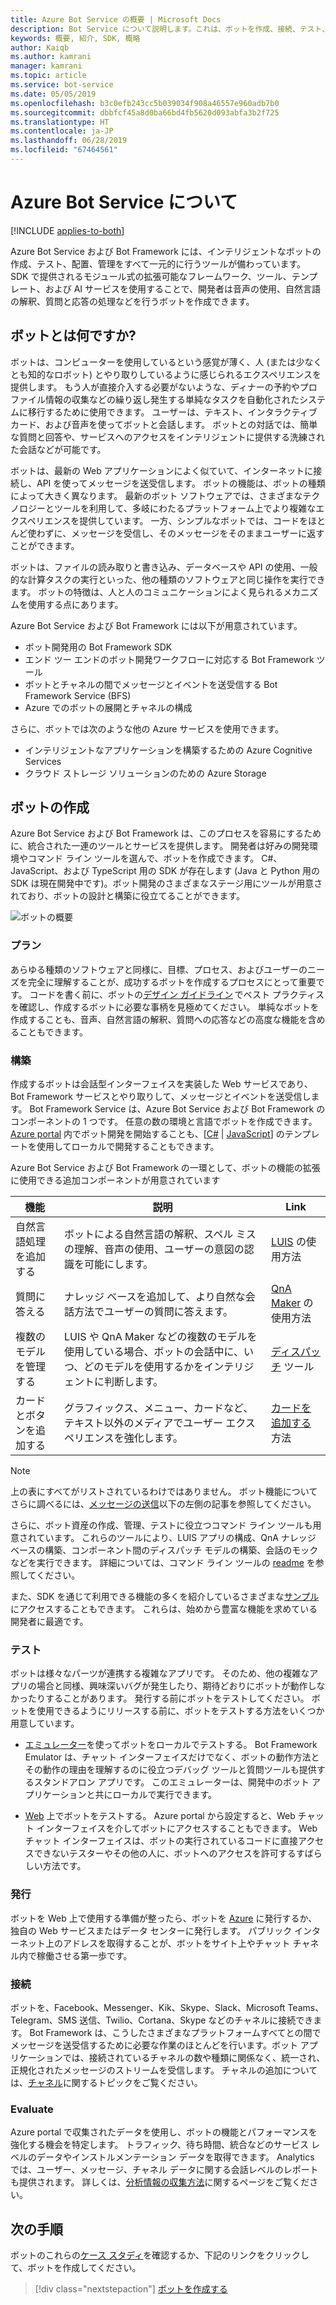 ```yaml
---
title: Azure Bot Service の概要 | Microsoft Docs
description: Bot Service について説明します。これは、ボットを作成、接続、テスト、配置、監視、管理するためのサービスです。
keywords: 概要, 紹介, SDK, 概略
author: Kaiqb
ms.author: kamrani
manager: kamrani
ms.topic: article
ms.service: bot-service
ms.date: 05/05/2019
ms.openlocfilehash: b3c0efb243cc5b039034f908a46557e960adb7b0
ms.sourcegitcommit: dbbfcf45a8d0ba66bd4fb5620d093abfa3b2f725
ms.translationtype: HT
ms.contentlocale: ja-JP
ms.lasthandoff: 06/28/2019
ms.locfileid: "67464561"
---
```

# <a name="about-azure-bot-service"></a>Azure Bot Service について

[!INCLUDE [applies-to-both](includes/applies-to-both.md)]

Azure Bot Service および Bot Framework には、インテリジェントなボットの作成、テスト、配置、管理をすべて一元的に行うツールが備わっています。 SDK で提供されるモジュール式の拡張可能なフレームワーク、ツール、テンプレート、および AI サービスを使用することで、開発者は音声の使用、自然言語の解釈、質問と応答の処理などを行うボットを作成できます。

## <a name="what-is-a-bot"></a>ボットとは何ですか?
ボットは、コンピューターを使用しているという感覚が薄く、人 (または少なくとも知的なロボット) とやり取りしているように感じられるエクスペリエンスを提供します。 もう人が直接介入する必要がないような、ディナーの予約やプロファイル情報の収集などの繰り返し発生する単純なタスクを自動化されたシステムに移行するために使用できます。 ユーザーは、テキスト、インタラクティブ カード、および音声を使ってボットと会話します。 ボットとの対話では、簡単な質問と回答や、サービスへのアクセスをインテリジェントに提供する洗練された会話などが可能です。

ボットは、最新の Web アプリケーションによく似ていて、インターネットに接続し、API を使ってメッセージを送受信します。 ボットの機能は、ボットの種類によって大きく異なります。 最新のボット ソフトウェアでは、さまざまなテクノロジーとツールを利用して、多岐にわたるプラットフォーム上でより複雑なエクスペリエンスを提供しています。 一方、シンプルなボットでは、コードをほとんど使わずに、メッセージを受信し、そのメッセージをそのままユーザーに返すことができます。 

ボットは、ファイルの読み取りと書き込み、データベースや API の使用、一般的な計算タスクの実行といった、他の種類のソフトウェアと同じ操作を実行できます。 ボットの特徴は、人と人のコミュニケーションによく見られるメカニズムを使用する点にあります。 

Azure Bot Service および Bot Framework には以下が用意されています。
- ボット開発用の Bot Framework SDK
- エンド ツー エンドのボット開発ワークフローに対応する Bot Framework ツール
- ボットとチャネルの間でメッセージとイベントを送受信する Bot Framework Service (BFS)
- Azure でのボットの展開とチャネルの構成

さらに、ボットでは次のような他の Azure サービスを使用できます。
- インテリジェントなアプリケーションを構築するための Azure Cognitive Services 
- クラウド ストレージ ソリューションのための Azure Storage

## <a name="building-a-bot"></a>ボットの作成 

Azure Bot Service および Bot Framework は、このプロセスを容易にするために、統合された一連のツールとサービスを提供します。 開発者は好みの開発環境やコマンド ライン ツールを選んで、ボットを作成できます。 C#、JavaScript、および TypeScript 用の SDK が存在します (Java と Python 用の SDK は現在開発中です)。ボット開発のさまざまなステージ用にツールが用意されており、ボットの設計と構築に役立てることができます。

![ボットの概要](media/bot-service-overview.png) 

### <a name="plan"></a>プラン
あらゆる種類のソフトウェアと同様に、目標、プロセス、およびユーザーのニーズを完全に理解することが、成功するボットを作成するプロセスにとって重要です。 コードを書く前に、ボットの[デザイン ガイドライン](bot-service-design-principles.md) でベスト プラクティスを確認し、作成するボットに必要な事柄を見極めてください。 単純なボットを作成することも、音声、自然言語の解釈、質問への応答などの高度な機能を含めることもできます。

### <a name="build"></a>構築
作成するボットは会話型インターフェイスを実装した Web サービスであり、Bot Framework サービスとやり取りして、メッセージとイベントを送受信します。 Bot Framework Service は、Azure Bot Service および Bot Framework のコンポーネントの 1 つです。 任意の数の環境と言語でボットを作成できます。 [Azure portal](bot-service-quickstart.md) 内でボット開発を開始することも、[[C#](dotnet/bot-builder-dotnet-sdk-quickstart.md) | [JavaScript](javascript/bot-builder-javascript-quickstart.md)] のテンプレートを使用してローカルで開発することもできます。

Azure Bot Service および Bot Framework の一環として、ボットの機能の拡張に使用できる追加コンポーネントが用意されています

| 機能 | 説明 | Link |
| --- | --- | --- |
| 自然言語処理を追加する | ボットによる自然言語の解釈、スペル ミスの理解、音声の使用、ユーザーの意図の認識を可能にします。 | [LUIS](~/v4sdk/bot-builder-howto-v4-luis.md) の使用方法 
| 質問に答える | ナレッジ ベースを追加して、より自然な会話方法でユーザーの質問に答えます。 | [QnA Maker](~/v4sdk/bot-builder-howto-qna.md) の使用方法 
| 複数のモデルを管理する | LUIS や QnA Maker などの複数のモデルを使用している場合、ボットの会話中に、いつ、どのモデルを使用するかをインテリジェントに判断します。 | [ディスパッチ](~/v4sdk/bot-builder-tutorial-dispatch.md) ツール|
| カードとボタンを追加する | グラフィックス、メニュー、カードなど、テキスト以外のメディアでユーザー エクスペリエンスを強化します。 | [カードを追加する](v4sdk/bot-builder-howto-add-media-attachments.md)方法 |

> [!NOTE]
> 上の表にすべてがリストされているわけではありません。 ボット機能についてさらに調べるには、[メッセージの送信](~/v4sdk/bot-builder-howto-send-messages.md)以下の左側の記事を参照してください。

さらに、ボット資産の作成、管理、テストに役立つコマンド ライン ツールも用意されています。 これらのツールにより、LUIS アプリの構成、QnA ナレッジ ベースの構築、コンポーネント間のディスパッチ モデルの構築、会話のモックなどを実行できます。 詳細については、コマンド ライン ツールの [readme](https://aka.ms/botbuilder-tools-readme) を参照してください。

また、SDK を通じて利用できる機能の多くを紹介しているさまざまな[サンプル](https://github.com/microsoft/botbuilder-samples)にアクセスすることもできます。 これらは、始めから豊富な機能を求めている開発者に最適です。

### <a name="test"></a>テスト 
ボットは様々なパーツが連携する複雑なアプリです。 そのため、他の複雑なアプリの場合と同様、興味深いバグが発生したり、期待どおりにボットが動作しなかったりすることがあります。 発行する前にボットをテストしてください。 ボットを使用できるようにリリースする前に、ボットをテストする方法をいくつか用意しています。

- [エミュレーター](bot-service-debug-emulator.md)を使ってボットをローカルでテストする。 Bot Framework Emulator は、チャット インターフェイスだけでなく、ボットの動作方法とその動作の理由を理解するのに役立つデバッグ ツールと質問ツールも提供するスタンドアロン アプリです。  このエミュレーターは、開発中のボット アプリケーションと共にローカルで実行できます。 
 
- [Web](bot-service-manage-test-webchat.md) 上でボットをテストする。 Azure portal から設定すると、Web チャット インターフェイスを介してボットにアクセスすることもできます。 Web チャット インターフェイスは、ボットの実行されているコードに直接アクセスできないテスターやその他の人に、ボットへのアクセスを許可するすばらしい方法です。

### <a name="publish"></a>発行 
ボットを Web 上で使用する準備が整ったら、ボットを [Azure](bot-builder-howto-deploy-azure.md) に発行するか、独自の Web サービスまたはデータ センターに発行します。 パブリック インターネット上のアドレスを取得することが、ボットをサイト上やチャット チャネル内で稼働させる第一歩です。

### <a name="connect"></a>接続          
ボットを、Facebook、Messenger、Kik、Skype、Slack、Microsoft Teams、Telegram、SMS 送信、Twilio、Cortana、Skype などのチャネルに接続できます。 Bot Framework は、こうしたさまざまなプラットフォームすべてとの間でメッセージを送受信するために必要な作業のほとんどを行います。ボット アプリケーションでは、接続されているチャネルの数や種類に関係なく、統一され、正規化されたメッセージのストリームを受信します。 チャネルの追加については、[チャネル](bot-service-manage-channels.md)に関するトピックをご覧ください。

### <a name="evaluate"></a>Evaluate 
Azure portal で収集されたデータを使用し、ボットの機能とパフォーマンスを強化する機会を特定します。 トラフィック、待ち時間、統合などのサービス レベルのデータやインストルメンテーション データを取得できます。 Analytics では、ユーザー、メッセージ、チャネル データに関する会話レベルのレポートも提供されます。 詳しくは、[分析情報の収集方法](bot-service-manage-analytics.md)に関するページをご覧ください。


## <a name="next-steps"></a>次の手順
ボットのこれらの[ケース スタディ](https://azure.microsoft.com/services/bot-service/)を確認するか、下記のリンクをクリックして、ボットを作成してください。
> [!div class="nextstepaction"]
> [ボットを作成する](bot-service-quickstart.md)

